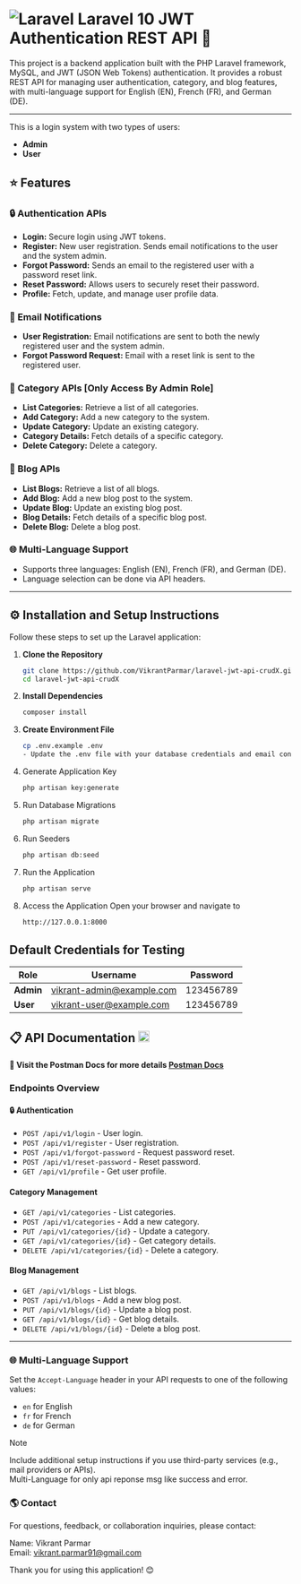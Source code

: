 # ![Laravel](https://img.shields.io/badge/Laravel-%23FF2D20.svg?style=flat&logo=laravel&logoColor=white) Laravel 10 JWT Authentication REST API 🚀

This project is a backend application built with the PHP Laravel framework, MySQL, and JWT (JSON Web Tokens) authentication. It provides a robust REST API for managing user authentication, category, and blog features, with multi-language support for English (EN), French (FR), and German (DE). 

---

This is a login system with two types of users:
- **Admin**
- **User**


## ⭐ Features

###  🔒 Authentication APIs
- **Login:** Secure login using JWT tokens.
- **Register:** New user registration. Sends email notifications to the user and the system admin.
- **Forgot Password:** Sends an email to the registered user with a password reset link.
- **Reset Password:** Allows users to securely reset their password.
- **Profile:** Fetch, update, and manage user profile data.

### 📧 Email Notifications
- **User Registration:** Email notifications are sent to both the newly registered user and the system admin.
- **Forgot Password Request:** Email with a reset link is sent to the registered user.

### 📂 Category APIs [Only Access By Admin Role]
- **List Categories:** Retrieve a list of all categories.
- **Add Category:** Add a new category to the system.
- **Update Category:** Update an existing category.
- **Category Details:** Fetch details of a specific category.
- **Delete Category:** Delete a category.

### 📝 Blog APIs
- **List Blogs:** Retrieve a list of all blogs.
- **Add Blog:** Add a new blog post to the system.
- **Update Blog:** Update an existing blog post.
- **Blog Details:** Fetch details of a specific blog post.
- **Delete Blog:** Delete a blog post.

### 🌐 Multi-Language Support
- Supports three languages: English (EN), French (FR), and German (DE).
- Language selection can be done via API headers.

---

## ⚙ Installation and Setup Instructions

Follow these steps to set up the Laravel application:

1. **Clone the Repository**
   ```bash
   git clone https://github.com/VikrantParmar/laravel-jwt-api-crudX.git
   cd laravel-jwt-api-crudX

2. **Install Dependencies**
   ```bash
   composer install

4. **Create Environment File**
   ```bash
   cp .env.example .env
   - Update the .env file with your database credentials and email configuration.

5. Generate Application Key
   ```bash
   php artisan key:generate

6. Run Database Migrations
   ```bash
   php artisan migrate

7. Run Seeders
   ```bash
   php artisan db:seed

8. Run the Application
   ```bash
   php artisan serve

9. Access the Application Open your browser and navigate to
   ```bash
   http://127.0.0.1:8000

## Default Credentials for Testing

| **Role**   | **Username**                      | **Password**   |
|------------|-----------------------------------|----------------|
| **Admin**  | vikrant-admin@example.com         | 123456789      |
| **User**   | vikrant-user@example.com          | 123456789      |



## 📋 API Documentation [<img src="https://voyager.postman.com/logo/postman-logo-icon-orange.svg" width="20" height="20" />](https://documenter.getpostman.com/view/39353609/2sAYJ7geHA)
#### 🔗 Visit the Postman Docs for more details [Postman Docs](https://documenter.getpostman.com/view/39353609/2sAYJ7geHA)

### Endpoints Overview

#### 🔒 Authentication
- `POST /api/v1/login` - User login.
- `POST /api/v1/register` - User registration.
- `POST /api/v1/forgot-password` - Request password reset.
- `POST /api/v1/reset-password` - Reset password.
- `GET /api/v1/profile` - Get user profile.

#### Category Management
- `GET /api/v1/categories` - List categories.
- `POST /api/v1/categories` - Add a new category.
- `PUT /api/v1/categories/{id}` - Update a category.
- `GET /api/v1/categories/{id}` - Get category details.
- `DELETE /api/v1/categories/{id}` - Delete a category.

#### Blog Management
- `GET /api/v1/blogs` - List blogs.
- `POST /api/v1/blogs` - Add a new blog post.
- `PUT /api/v1/blogs/{id}` - Update a blog post.
- `GET /api/v1/blogs/{id}` - Get blog details.
- `DELETE /api/v1/blogs/{id}` - Delete a blog post.

---

### 🌐 Multi-Language Support
Set the `Accept-Language` header in your API requests to one of the following values:

- `en` for English
- `fr` for French
- `de` for German

> [!NOTE]
> Include additional setup instructions if you use third-party services (e.g., mail providers or APIs).  
> Multi-Language for only api reponse msg like success and error.


### 🌎 Contact
For questions, feedback, or collaboration inquiries, please contact:

Name: Vikrant Parmar  
Email: vikrant.parmar91@gmail.com




Thank you for using this application! 😊